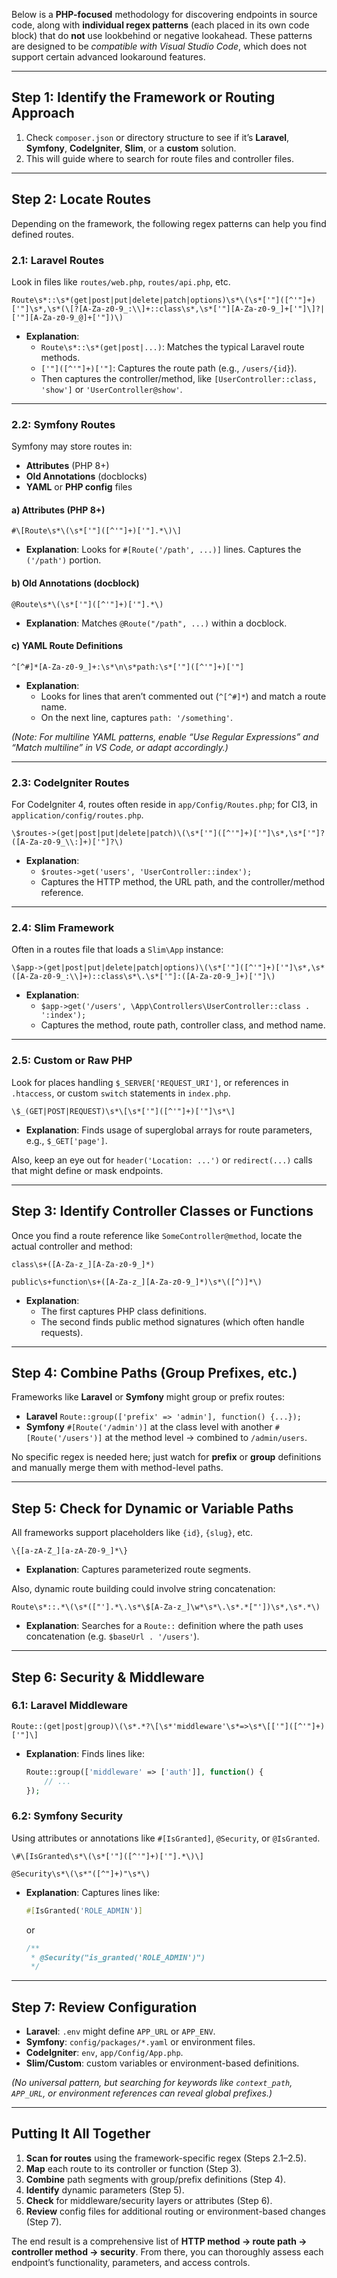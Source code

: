 Below is a **PHP-focused** methodology for discovering endpoints in source code, along with **individual regex patterns** (each placed in its own code block) that do **not** use lookbehind or negative lookahead. These patterns are designed to be _compatible with Visual Studio Code_, which does not support certain advanced lookaround features.

---

## **Step 1: Identify the Framework or Routing Approach**

1. Check `composer.json` or directory structure to see if it’s **Laravel**, **Symfony**, **CodeIgniter**, **Slim**, or a **custom** solution.
2. This will guide where to search for route files and controller files.

---

## **Step 2: Locate Routes**

Depending on the framework, the following regex patterns can help you find defined routes.

### **2.1: Laravel Routes**

Look in files like `routes/web.php`, `routes/api.php`, etc.

```regex
Route\s*::\s*(get|post|put|delete|patch|options)\s*\(\s*['"]([^'"]+)['"]\s*,\s*(\[?[A-Za-z0-9_:\\]+::class\s*,\s*['"][A-Za-z0-9_]+['"]\]?|['"][A-Za-z0-9_@]+['"])\)
```

- **Explanation**:
    - `Route\s*::\s*(get|post|...)`: Matches the typical Laravel route methods.
    - `['"]([^'"]+)['"]`: Captures the route path (e.g., `/users/{id}`).
    - Then captures the controller/method, like `[UserController::class, 'show']` or `'UserController@show'`.

---

### **2.2: Symfony Routes**

Symfony may store routes in:

- **Attributes** (PHP 8+)
- **Old Annotations** (docblocks)
- **YAML** or **PHP config** files

#### **a) Attributes (PHP 8+)**

```regex
#\[Route\s*\(\s*['"]([^'"]+)['"].*\)\]
```

- **Explanation**: Looks for `#[Route('/path', ...)]` lines. Captures the `('/path')` portion.

#### **b) Old Annotations (docblock)**

```regex
@Route\s*\(\s*['"]([^'"]+)['"].*\)
```

- **Explanation**: Matches `@Route("/path", ...)` within a docblock.

#### **c) YAML Route Definitions**

```regex
^[^#]*[A-Za-z0-9_]+:\s*\n\s*path:\s*['"]([^'"]+)['"]
```

- **Explanation**:
    - Looks for lines that aren’t commented out (`^[^#]*`) and match a route name.
    - On the next line, captures `path: '/something'`.

_(Note: For multiline YAML patterns, enable “Use Regular Expressions” and “Match multiline” in VS Code, or adapt accordingly.)_

---

### **2.3: CodeIgniter Routes**

For CodeIgniter 4, routes often reside in `app/Config/Routes.php`; for CI3, in `application/config/routes.php`.

```regex
\$routes->(get|post|put|delete|patch)\(\s*['"]([^'"]+)['"]\s*,\s*['"]?([A-Za-z0-9_\\:]+)['"]?\)
```

- **Explanation**:
    - `$routes->get('users', 'UserController::index');`
    - Captures the HTTP method, the URL path, and the controller/method reference.

---

### **2.4: Slim Framework**

Often in a routes file that loads a `Slim\App` instance:

```regex
\$app->(get|post|put|delete|patch|options)\(\s*['"]([^'"]+)['"]\s*,\s*([A-Za-z0-9_:\\]+)::class\s*\.\s*['"]:([A-Za-z0-9_]+)['"]\)
```

- **Explanation**:
    - `$app->get('/users', \App\Controllers\UserController::class . ':index');`
    - Captures the method, route path, controller class, and method name.

---

### **2.5: Custom or Raw PHP**

Look for places handling `$_SERVER['REQUEST_URI']`, or references in `.htaccess`, or custom `switch` statements in `index.php`.

```regex
\$_(GET|POST|REQUEST)\s*\[\s*['"]([^'"]+)['"]\s*\]
```

- **Explanation**: Finds usage of superglobal arrays for route parameters, e.g., `$_GET['page']`.

Also, keep an eye out for `header('Location: ...')` or `redirect(...)` calls that might define or mask endpoints.

---

## **Step 3: Identify Controller Classes or Functions**

Once you find a route reference like `SomeController@method`, locate the actual controller and method:

```regex
class\s+([A-Za-z_][A-Za-z0-9_]*)
```

```regex
public\s+function\s+([A-Za-z_][A-Za-z0-9_]*)\s*\([^)]*\)
```

- **Explanation**:
    - The first captures PHP class definitions.
    - The second finds public method signatures (which often handle requests).

---

## **Step 4: Combine Paths (Group Prefixes, etc.)**

Frameworks like **Laravel** or **Symfony** might group or prefix routes:

- **Laravel** `Route::group(['prefix' => 'admin'], function() {...});`
- **Symfony** `#[Route('/admin')]` at the class level with another `#[Route('/users')]` at the method level → combined to `/admin/users`.

No specific regex is needed here; just watch for **prefix** or **group** definitions and manually merge them with method-level paths.

---

## **Step 5: Check for Dynamic or Variable Paths**

All frameworks support placeholders like `{id}`, `{slug}`, etc.

```regex
\{[a-zA-Z_][a-zA-Z0-9_]*\}
```

- **Explanation**: Captures parameterized route segments.

Also, dynamic route building could involve string concatenation:

```regex
Route\s*::.*\(\s*(["'].*\.\s*\$[A-Za-z_]\w*\s*\.\s*.*["'])\s*,\s*.*\)
```

- **Explanation**: Searches for a `Route::` definition where the path uses concatenation (e.g. `$baseUrl . '/users'`).

---

## **Step 6: Security & Middleware**

### **6.1: Laravel Middleware**

```regex
Route::(get|post|group)\(\s*.*?\[\s*'middleware'\s*=>\s*\[['"]([^'"]+)['"]\]
```

- **Explanation**: Finds lines like:
    
    ```php
    Route::group(['middleware' => ['auth']], function() {
        // ...
    });
    ```
    

### **6.2: Symfony Security**

Using attributes or annotations like `#[IsGranted]`, `@Security`, or `@IsGranted`.

```regex
\#\[IsGranted\s*\(\s*['"]([^'"]+)['"].*\)\]
```

```regex
@Security\s*\(\s*"([^"]+)"\s*\)
```

- **Explanation**: Captures lines like:
    
    ```php
    #[IsGranted('ROLE_ADMIN')]
    ```
    
    or
    
    ```php
    /**
     * @Security("is_granted('ROLE_ADMIN')")
     */
    ```
    

---

## **Step 7: Review Configuration**

- **Laravel**: `.env` might define `APP_URL` or `APP_ENV`.
- **Symfony**: `config/packages/*.yaml` or environment files.
- **CodeIgniter**: `env`, `app/Config/App.php`.
- **Slim/Custom**: custom variables or environment-based definitions.

_(No universal pattern, but searching for keywords like `context_path`, `APP_URL`, or environment references can reveal global prefixes.)_

---

## **Putting It All Together**

1. **Scan for routes** using the framework-specific regex (Steps 2.1–2.5).
2. **Map** each route to its controller or function (Step 3).
3. **Combine** path segments with group/prefix definitions (Step 4).
4. **Identify** dynamic parameters (Step 5).
5. **Check** for middleware/security layers or attributes (Step 6).
6. **Review** config files for additional routing or environment-based changes (Step 7).

The end result is a comprehensive list of **HTTP method → route path → controller method → security**. From there, you can thoroughly assess each endpoint’s functionality, parameters, and access controls.